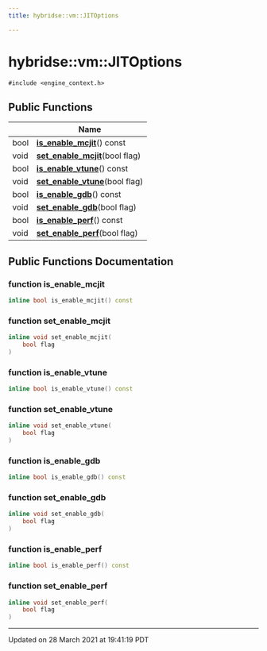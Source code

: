 ```yaml
---
title: hybridse::vm::JITOptions

---
```


# hybridse::vm::JITOptions




`#include <engine_context.h>`

## Public Functions

|                | Name           |
| -------------- | -------------- |
| bool | **[is_enable_mcjit](/hybridse/usage/api/markdown/Classes/classhybridse_1_1vm_1_1_j_i_t_options.md#function-is_enable_mcjit)**() const |
| void | **[set_enable_mcjit](/hybridse/usage/api/markdown/Classes/classhybridse_1_1vm_1_1_j_i_t_options.md#function-set_enable_mcjit)**(bool flag) |
| bool | **[is_enable_vtune](/hybridse/usage/api/markdown/Classes/classhybridse_1_1vm_1_1_j_i_t_options.md#function-is_enable_vtune)**() const |
| void | **[set_enable_vtune](/hybridse/usage/api/markdown/Classes/classhybridse_1_1vm_1_1_j_i_t_options.md#function-set_enable_vtune)**(bool flag) |
| bool | **[is_enable_gdb](/hybridse/usage/api/markdown/Classes/classhybridse_1_1vm_1_1_j_i_t_options.md#function-is_enable_gdb)**() const |
| void | **[set_enable_gdb](/hybridse/usage/api/markdown/Classes/classhybridse_1_1vm_1_1_j_i_t_options.md#function-set_enable_gdb)**(bool flag) |
| bool | **[is_enable_perf](/hybridse/usage/api/markdown/Classes/classhybridse_1_1vm_1_1_j_i_t_options.md#function-is_enable_perf)**() const |
| void | **[set_enable_perf](/hybridse/usage/api/markdown/Classes/classhybridse_1_1vm_1_1_j_i_t_options.md#function-set_enable_perf)**(bool flag) |

## Public Functions Documentation

### function is_enable_mcjit

```cpp
inline bool is_enable_mcjit() const
```


### function set_enable_mcjit

```cpp
inline void set_enable_mcjit(
    bool flag
)
```


### function is_enable_vtune

```cpp
inline bool is_enable_vtune() const
```


### function set_enable_vtune

```cpp
inline void set_enable_vtune(
    bool flag
)
```


### function is_enable_gdb

```cpp
inline bool is_enable_gdb() const
```


### function set_enable_gdb

```cpp
inline void set_enable_gdb(
    bool flag
)
```


### function is_enable_perf

```cpp
inline bool is_enable_perf() const
```


### function set_enable_perf

```cpp
inline void set_enable_perf(
    bool flag
)
```


-------------------------------

Updated on 28 March 2021 at 19:41:19 PDT